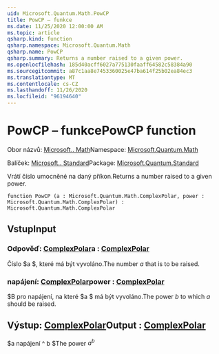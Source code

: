 ```yaml
---
uid: Microsoft.Quantum.Math.PowCP
title: PowCP – funkce
ms.date: 11/25/2020 12:00:00 AM
ms.topic: article
qsharp.kind: function
qsharp.namespace: Microsoft.Quantum.Math
qsharp.name: PowCP
qsharp.summary: Returns a number raised to a given power.
ms.openlocfilehash: 185d40acff6027a775130faaff64582c58384a90
ms.sourcegitcommit: a87c1aa8e7453360025e47ba614f25b02ea84ec3
ms.translationtype: MT
ms.contentlocale: cs-CZ
ms.lasthandoff: 11/26/2020
ms.locfileid: "96194640"
---
```

# <a name="powcp-function"></a><span data-ttu-id="beb51-102">PowCP – funkce</span><span class="sxs-lookup"><span data-stu-id="beb51-102">PowCP function</span></span>

<span data-ttu-id="beb51-103">Obor názvů: [Microsoft.. Math](xref:Microsoft.Quantum.Math)</span><span class="sxs-lookup"><span data-stu-id="beb51-103">Namespace: [Microsoft.Quantum.Math](xref:Microsoft.Quantum.Math)</span></span>

<span data-ttu-id="beb51-104">Balíček: [Microsoft.. Standard](https://nuget.org/packages/Microsoft.Quantum.Standard)</span><span class="sxs-lookup"><span data-stu-id="beb51-104">Package: [Microsoft.Quantum.Standard](https://nuget.org/packages/Microsoft.Quantum.Standard)</span></span>


<span data-ttu-id="beb51-105">Vrátí číslo umocněné na daný příkon.</span><span class="sxs-lookup"><span data-stu-id="beb51-105">Returns a number raised to a given power.</span></span>

```qsharp
function PowCP (a : Microsoft.Quantum.Math.ComplexPolar, power : Microsoft.Quantum.Math.ComplexPolar) : Microsoft.Quantum.Math.ComplexPolar
```


## <a name="input"></a><span data-ttu-id="beb51-106">Vstup</span><span class="sxs-lookup"><span data-stu-id="beb51-106">Input</span></span>

### <a name="a--complexpolar"></a><span data-ttu-id="beb51-107">Odpověď: [ComplexPolar](xref:Microsoft.Quantum.Math.ComplexPolar)</span><span class="sxs-lookup"><span data-stu-id="beb51-107">a : [ComplexPolar](xref:Microsoft.Quantum.Math.ComplexPolar)</span></span>

<span data-ttu-id="beb51-108">Číslo $a $, které má být vyvoláno.</span><span class="sxs-lookup"><span data-stu-id="beb51-108">The number $a$ that is to be raised.</span></span>


### <a name="power--complexpolar"></a><span data-ttu-id="beb51-109">napájení: [ComplexPolar](xref:Microsoft.Quantum.Math.ComplexPolar)</span><span class="sxs-lookup"><span data-stu-id="beb51-109">power : [ComplexPolar](xref:Microsoft.Quantum.Math.ComplexPolar)</span></span>

<span data-ttu-id="beb51-110">$B pro napájení, na které $a $ má být vyvoláno.</span><span class="sxs-lookup"><span data-stu-id="beb51-110">The power $b$ to which $a$ should be raised.</span></span>



## <a name="output--complexpolar"></a><span data-ttu-id="beb51-111">Výstup: [ComplexPolar](xref:Microsoft.Quantum.Math.ComplexPolar)</span><span class="sxs-lookup"><span data-stu-id="beb51-111">Output : [ComplexPolar](xref:Microsoft.Quantum.Math.ComplexPolar)</span></span>

<span data-ttu-id="beb51-112">$a napájení ^ b $</span><span class="sxs-lookup"><span data-stu-id="beb51-112">The power $a^b$</span></span>